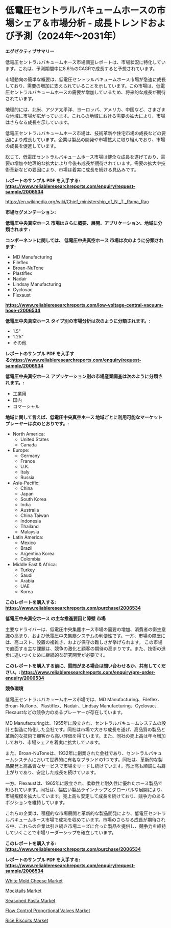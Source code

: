 <p><h1>低電圧セントラルバキュームホースの市場シェア＆市場分析 - 成長トレンドおよび予測（2024年〜2031年）</h1></p><p><strong>エグゼクティブサマリー</strong></p>
<p><p>低電圧セントラルバキュームホース市場調査レポートは、市場状況に特化しています。これは、予測期間中に8.6％のCAGRで成長すると予想されています。</p><p>市場動向の簡単な概要は、低電圧セントラルバキュームホース市場が急速に成長しており、需要の増加に支えられていることを示しています。この市場は、低電圧セントラルバキュームホースの需要が増加しているため、将来的な成長が期待されています。</p><p>地理的には、北米、アジア太平洋、ヨーロッパ、アメリカ、中国など、さまざまな地域に市場が広がっています。これらの地域における需要の拡大により、市場はさらなる成長を示しています。</p><p>低電圧セントラルバキュームホース市場は、技術革新や住宅市場の成長などの要因により成長しています。企業は製品の開発や市場拡大に取り組んでおり、市場の成長を促進しています。</p><p>総じて、低電圧セントラルバキュームホース市場は健全な成長を遂げており、需要の増加や地理的な拡大により今後も成長が期待されています。需要の拡大や技術革新などの要因により、市場は着実に成長を続ける見込みです。</p></p>
<p><strong>レポートのサンプル PDF を入手する: <a href="https://www.reliableresearchreports.com/enquiry/request-sample/2006534">https://www.reliableresearchreports.com/enquiry/request-sample/2006534</a></strong></p>
<p><a href="https://en.wikipedia.org/wiki/Chief_ministership_of_N._T._Rama_Rao">https://en.wikipedia.org/wiki/Chief_ministership_of_N._T._Rama_Rao</a></p>
<p><strong>市場セグメンテーション:</strong></p>
<p><strong> 低電圧中央真空ホース 市場はさらに概要、展開、アプリケーション、地域に分類されます :</strong></p>
<p><strong>コンポーネントに関しては、 低電圧中央真空ホース 市場は次のように分類されます:</strong></p>
<p><ul><li>MD Manufacturing</li><li>Fileflex</li><li>Broan-NuTone</li><li>Plastiflex</li><li>Nadair</li><li>Lindsay Manufacturing</li><li>Cyclovac</li><li>Flexaust</li></ul></p>
<p><strong><a href="https://www.reliableresearchreports.com/low-voltage-central-vacuum-hose-r2006534">https://www.reliableresearchreports.com/low-voltage-central-vacuum-hose-r2006534</a></strong></p>
<p><strong> 低電圧中央真空ホース タイプ別の市場分析は次のように分類されます。:</strong></p>
<p><ul><li>1.5"</li><li>1.25"</li><li>その他</li></ul></p>
<p><strong>レポートのサンプル PDF を入手する:<a href="https://www.reliableresearchreports.com/enquiry/request-sample/2006534">https://www.reliableresearchreports.com/enquiry/request-sample/2006534</a></strong></p>
<p><strong> 低電圧中央真空ホース アプリケーション別の市場産業調査は次のように分類されます。:</strong></p>
<p><ul><li>工業用</li><li>国内</li><li>コマーシャル</li></ul></p>
<p><strong>地域に関して言えば、低電圧中央真空ホース 地域ごとに利用可能なマーケットプレーヤーは次のとおりです。:</strong></p>
<p><ul>
    <li>
        North America:
        <ul>
            <li>United States</li>
            <li>Canada</li>
        </ul>
    </li>
    <li>
        Europe:
        <ul>
            <li>Germany</li>
            <li>France</li>
            <li>U.K.</li>
            <li>Italy</li>
            <li>Russia</li>
        </ul>
    </li>
    <li>
        Asia-Pacific:
        <ul>
            <li>China</li>
            <li>Japan</li>
            <li>South Korea</li>
            <li>India</li>
            <li>Australia</li>
            <li>China Taiwan</li>
            <li>Indonesia</li>
            <li>Thailand</li>
            <li>Malaysia</li>
        </ul>
    </li>
    <li>
        Latin America:
        <ul>
            <li>Mexico</li>
            <li>Brazil</li>
            <li>Argentina Korea</li>
            <li>Colombia</li>
        </ul>
    </li>
    <li>
        Middle East & Africa:
        <ul>
            <li>Turkey</li>
            <li>Saudi</li>
            <li>Arabia</li>
            <li>UAE</li>
            <li>Korea</li>
        </ul>
    </li>
    </ul></p>
<p><strong>このレポートを購入する: <a href="https://www.reliableresearchreports.com/purchase/2006534">https://www.reliableresearchreports.com/purchase/2006534</a></strong></p>
<p><strong>低電圧中央真空ホース の主な推進要因と障壁 市場</strong></p>
<p><p>主要なドライバーは、低電圧中央集塵ホース市場の需要の増加、消費者の衛生意識の高まり、および低電圧中央集塵システムの利便性です。一方、市場の障壁には、高コスト、設置の複雑さ、および保守の難しさが挙げられます。 この市場で直面する主な課題は、競争の激化と顧客の期待の高まりです。また、技術の進歩に追いつくために継続的な研究開発が必要です。</p></p>
<p><strong>このレポートを購入する前に、質問がある場合は問い合わせるか、共有してください。: <a href="https://www.reliableresearchreports.com/enquiry/pre-order-enquiry/2006534">https://www.reliableresearchreports.com/enquiry/pre-order-enquiry/2006534</a></strong></p>
<p><strong>競争環境</strong></p>
<p><p>低電圧セントラルバキュームホース市場では、MD Manufacturing、Fileflex、Broan-NuTone、Plastiflex、Nadair、Lindsay Manufacturing、Cyclovac、Flexaustなどの競争力のあるプレーヤーが存在しています。</p><p>MD Manufacturingは、1955年に設立され、セントラルバキュームシステムの設計と製造に特化した会社です。同社は市場で大きな成長を遂げ、高品質の製品と革新的な技術で顧客から高い評価を得ています。また、同社の売上高は年々増加しており、市場シェアを着実に拡大しています。</p><p>また、Broan-NuToneは、1932年に創業された会社であり、セントラルバキュームシステムにおいて世界的に有名なブランドの1つです。同社は、革新的な製品開発と高品質なサービスで市場をリードし続けています。売上高も順調に右肩上がりであり、安定した成長を続けています。</p><p>一方、Flexaustは、1965年に設立され、柔軟性と耐久性に優れたホース製品で知られています。同社は、幅広い製品ラインナップとグローバルな展開により、市場規模を拡大しています。売上高も安定して成長を続けており、競争力のあるポジションを維持しています。</p><p>これらの企業は、積極的な市場展開と革新的な製品開発により、低電圧セントラルバキュームホース市場で成功を収めています。市場のさらなる成長が期待される中、これらの企業は引き続き市場ニーズに合った製品を提供し、競争力を維持していくことで市場リーダーシップを確立しています。</p></p>
<p><strong>このレポートを購入する: <a href="https://www.reliableresearchreports.com/purchase/2006534">https://www.reliableresearchreports.com/purchase/2006534</a></strong></p>
<p><strong>レポートのサンプル PDF を入手する: <a href="https://www.reliableresearchreports.com/enquiry/request-sample/2006534">https://www.reliableresearchreports.com/enquiry/request-sample/2006534</a></strong><strong></strong></p>
<p><p><a href="https://github.com/ochgvvcj16/Market-Research-Report-List-1/blob/main/white-mold-cheese-market.md">White Mold Cheese Market</a></p><p><a href="https://github.com/trameciabutler45/Market-Research-Report-List-1/blob/main/mocktails-market.md">Mocktails Market</a></p><p><a href="https://github.com/JosephMorgnlvXXff/Market-Research-Report-List-1/blob/main/seasoned-pasta-market.md">Seasoned Pasta Market</a></p><p><a href="https://www.linkedin.com/pulse/global-flow-control-proportional-valves-market-focus-rjkze?trackingId=rtCrRZwvTtC%2BfluNhY28yQ%3D%3D">Flow Control Proportional Valves Market</a></p><p><a href="https://github.com/sydneyHley85/Market-Research-Report-List-1/blob/main/rice-biscuits-market.md">Rice Biscuits Market</a></p></p>